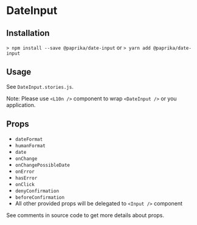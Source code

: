 # DateInput

## Installation

`> npm install --save @paprika/date-input`
or
`> yarn add @paprika/date-input`

## Usage

See `DateInput.stories.js`.

Note: Please use `<L10n />` component to wrap `<DateInput />` or you application.

## Props

- `dateFormat`
- `humanFormat`
- `date`
- `onChange`
- `onChangePossibleDate`
- `onError`
- `hasError`
- `onClick`
- `denyConfirmation`
- `beforeConfirmation`
- All other provided props will be delegated to `<Input />` component

See comments in source code to get more details about props.